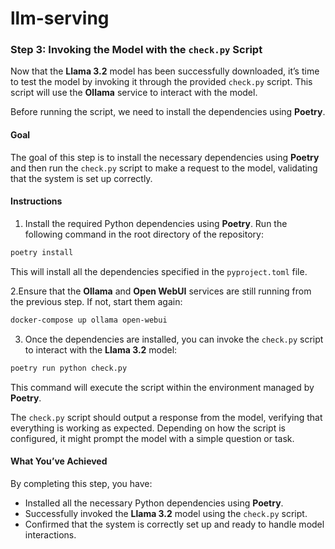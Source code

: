 # llm-serving

### Step 3: Invoking the Model with the `check.py` Script

Now that the **Llama 3.2** model has been successfully downloaded, it’s time to test the model by invoking it through the provided `check.py` script. This script will use the **Ollama** service to interact with the model.

Before running the script, we need to install the dependencies using **Poetry**.

#### Goal

The goal of this step is to install the necessary dependencies using **Poetry** and then run the `check.py` script to make a request to the model, validating that the system is set up correctly.

#### Instructions

1. Install the required Python dependencies using **Poetry**. Run the following command in the root directory of the repository:

```bash
poetry install
```

This will install all the dependencies specified in the `pyproject.toml` file.

2.Ensure that the **Ollama** and **Open WebUI** services are still running from the previous step. If not, start them again:

```bash
docker-compose up ollama open-webui
```

3. Once the dependencies are installed, you can invoke the `check.py` script to interact with the **Llama 3.2** model:

```bash
poetry run python check.py
```

This command will execute the script within the environment managed by **Poetry**.

The `check.py` script should output a response from the model, verifying that everything is working as expected. Depending on how the script is configured, it might prompt the model with a simple question or task.

#### What You’ve Achieved

By completing this step, you have:
- Installed all the necessary Python dependencies using **Poetry**.
- Successfully invoked the **Llama 3.2** model using the `check.py` script.
- Confirmed that the system is correctly set up and ready to handle model interactions.

